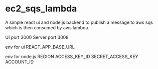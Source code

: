 # ec2_sqs_lambda
A simple react ui and node.js backend to publish a message to aws sqs which is then consumed by aws lambda.


UI port 3000
Server port 3008

env for ui
REACT_APP_BASE_URL

env for node.js
REGION
ACCESS_KEY_ID
SECRET_ACCESS_KEY
ACCOUNT_ID
